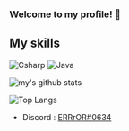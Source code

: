 ### Welcome to my profile! 👋

## My skills
![Csharp](https://img.shields.io/badge/-Csharp-953dac?style=for-the-badge&logo=c-sharp&logoColor=fff)
![Java](https://img.shields.io/badge/-Java-f48216?style=for-the-badge&logo=java&logoColor=fff)

![my's github stats](https://github-readme-stats.vercel.app/api?username=ERRrOR404&theme=dark)
   
![Top Langs](https://github-readme-stats.vercel.app/api/top-langs/?username=ERRrOR404&layout=none&theme=dark)

- Discord : [ERRrOR#0634](https://discord.com/users/476152575385927711)
